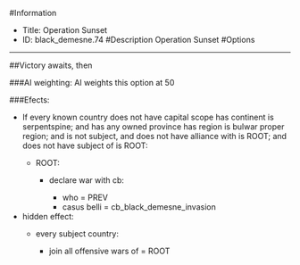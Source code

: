 #Information
 - Title: Operation Sunset
 - ID: black_demesne.74
#Description
Operation Sunset
#Options

___
##Victory awaits, then

###AI weighting:
AI weights this option at 50


###Efects:<ul><li>If every known country does not have capital scope has continent is serpentspine; and  has any owned province has region is bulwar proper region; and  is not subject, and does not have alliance with is ROOT; and does not have subject of is ROOT:</li><ul><li>ROOT:</li><ul><li>declare war with cb:</li><ul><li>who = PREV</li><li>casus belli = cb_black_demesne_invasion</li></ul></ul></ul><li>hidden effect:</li><ul><li>every subject country:</li><ul><li>join all offensive wars of = ROOT</li></ul></ul></ul>
